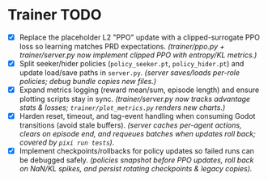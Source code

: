 # Trainer TODO

- [x] Replace the placeholder L2 "PPO" update with a clipped-surrogate PPO loss so learning matches PRD expectations. *(trainer/ppo.py + trainer/server.py now implement clipped PPO with entropy/KL metrics.)*
- [x] Split seeker/hider policies (`policy_seeker.pt`, `policy_hider.pt`) and update load/save paths in `server.py`. *(server saves/loads per-role policies; debug bundle copies new files.)*
- [x] Expand metrics logging (reward mean/sum, episode length) and ensure plotting scripts stay in sync. *(trainer/server.py now tracks advantage stats & losses; `trainer/plot_metrics.py` renders new charts.)*
- [x] Harden reset, timeout, and tag-event handling when consuming Godot transitions (avoid stale buffers). *(server caches per-agent actions, clears on episode end, and requeues batches when updates roll back; covered by `pixi run tests`).*
- [x] Implement checkpoints/rollbacks for policy updates so failed runs can be debugged safely. *(policies snapshot before PPO updates, roll back on NaN/KL spikes, and persist rotating checkpoints & legacy copies).* 
